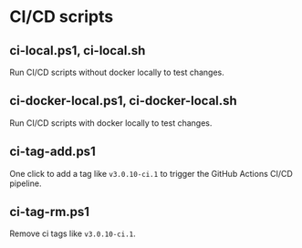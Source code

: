 # CI/CD scripts

## ci-local.ps1, ci-local.sh

Run CI/CD scripts without docker locally to test changes.

## ci-docker-local.ps1, ci-docker-local.sh

Run CI/CD scripts with docker locally to test changes.

## ci-tag-add.ps1

One click to add a tag like `v3.0.10-ci.1` to trigger the GitHub Actions CI/CD pipeline.

## ci-tag-rm.ps1

Remove ci tags like `v3.0.10-ci.1`.
